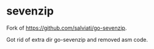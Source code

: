 sevenzip
========

Fork of https://github.com/salviati/go-sevenzip.

Got rid of extra dir go-sevenzip and removed asm code.


